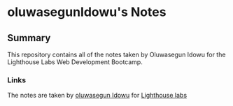 # oluwasegunIdowu's Notes
## Summary
This repository contains all of the notes taken by Oluwasegun Idowu for the Lighthouse Labs Web Development Bootcamp.
### Links
The notes are taken by [oluwasegun Idowu](https://github.com/oluobamzy) for [Lighthouse labs](https://www.lighthouselabs.ca/)